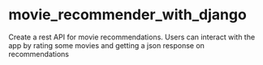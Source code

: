 # movie_recommender_with_django
Create a rest API for movie recommendations. Users can interact with the app by rating some movies and getting a json response on recommendations
